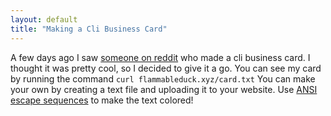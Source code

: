 ```yaml
---
layout: default
title: "Making a Cli Business Card"
---
```

A few days ago I saw [someone on reddit](https://www.reddit.com/r/commandline/comments/m6w4g1/curlcard_a_cli_business_card_repost/) who made a cli business card. I thought it was pretty cool, so I decided to give it a go.
You can see my card by running the command <code>curl flammableduck.xyz/card.txt</code> You can make your own by creating a text file and uploading it to your website. Use [ANSI escape sequences](https://gist.github.com/fnky/458719343aabd01cfb17a3a4f7296797) to make the text colored!
